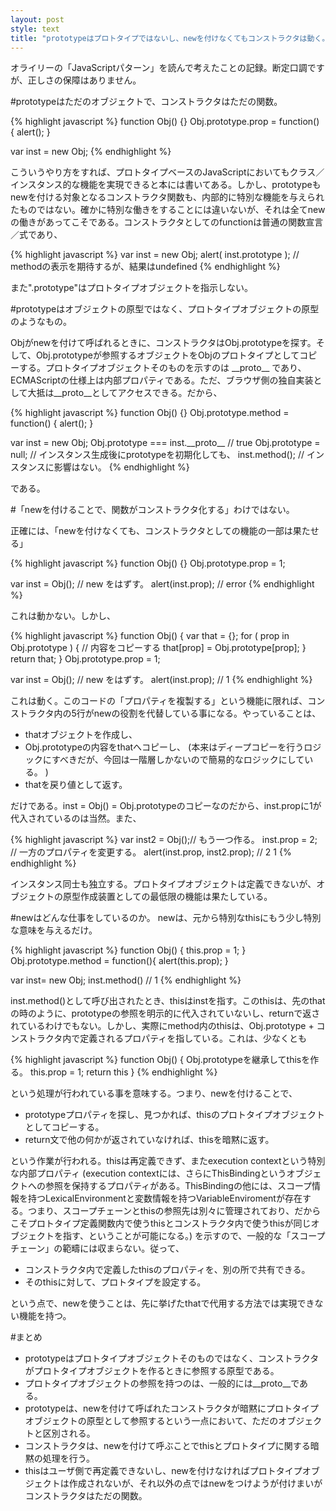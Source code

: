 ```yaml
---
layout: post
style: text
title: "prototypeはプロトタイプではないし、newを付けなくてもコンストラクタは動く。"
---
```


 オライリーの「JavaScriptパターン」を読んで考えたことの記録。断定口調ですが、正しさの保障はありません。

#prototypeはただのオブジェクトで、コンストラクタはただの関数。

{% highlight javascript %}
function Obj() {}
Obj.prototype.prop = function() {
  alert();
}

var inst = new Obj;
{% endhighlight %}

こういうやり方をすれば、プロトタイプベースのJavaScriptにおいてもクラス／インスタンス的な機能を実現できると本には書いてある。しかし、prototypeもnewを付ける対象となるコンストラクタ関数も、内部的に特別な機能を与えられたものではない。確かに特別な働きをすることには違いないが、それは全てnewの働きがあってこそである。コンストラクタとしてのfunctionは普通の関数宣言／式であり、


{% highlight javascript %}
var inst = new Obj;
alert( inst.prototype );
// methodの表示を期待するが、結果はundefined
{% endhighlight %}

また".prototype"はプロトタイプオブジェクトを指示しない。

#prototypeはオブジェクトの原型ではなく、プロトタイプオブジェクトの原型のようなもの。

Objがnewを付けて呼ばれるときに、コンストラクタはObj.prototypeを探す。そして、Obj.prototypeが参照するオブジェクトをObjのプロトタイプとしてコピーする。プロトタイプオブジェクトそのものを示すのは \_\_proto\_\_ であり、ECMAScriptの仕様上は内部プロパティである。ただ、ブラウザ側の独自実装として大抵は\_\_proto\_\_としてアクセスできる。だから、

{% highlight javascript %}
function Obj() {}
Obj.prototype.method = function() {
  alert();
}

var inst = new Obj;
Obj.prototype === inst.\_\_proto\_\_ // true
Obj.prototype = null; // インスタンス生成後にprototypeを初期化しても、
inst.method(); // インスタンスに影響はない。
{% endhighlight %}

である。

#「newを付けることで、関数がコンストラクタ化する」わけではない。

正確には、「newを付けなくても、コンストラクタとしての機能の一部は果たせる」

{% highlight javascript %}
function Obj() {}
Obj.prototype.prop = 1;

var inst = Obj(); // new をはずす。
alert(inst.prop); // error
{% endhighlight %}

これは動かない。しかし、


{% highlight javascript %}
function Obj() {
  var that = {};
  for ( prop in Obj.prototype ) { // 内容をコピーする
    that[prop] = Obj.prototype[prop];
  }
  return that;
}
Obj.prototype.prop = 1;

var inst = Obj(); // new をはずす。
alert(inst.prop); // 1
{% endhighlight %}

これは動く。このコードの「プロパティを複製する」という機能に限れば、コンストラクタ内の5行がnewの役割を代替している事になる。やっていることは、

+ thatオブジェクトを作成し、
+ Obj.prototypeの内容をthatへコピーし、 (本来はディープコピーを行うロジックにすべきだが、今回は一階層しかないので簡易的なロジックにしている。 )
+ thatを戻り値として返す。

だけである。inst = Obj() = Obj.prototypeのコピーなのだから、inst.propに1が代入されているのは当然。また、

{% highlight javascript %}
var inst2 = Obj();// もう一つ作る。
inst.prop = 2; // 一方のプロパティを変更する。
alert(inst.prop, inst2.prop); // 2 1
{% endhighlight %}

インスタンス同士も独立する。プロトタイプオブジェクトは定義できないが、オブジェクトの原型作成装置としての最低限の機能は果たしている。

#newはどんな仕事をしているのか。
newは、元から特別なthisにもう少し特別な意味を与えるだけ。


{% highlight javascript %}
function Obj() {
  this.prop = 1;
}
Obj.prototype.method = function(){
  alert(this.prop);
}

var inst= new Obj;
inst.method() // 1
{% endhighlight %}

inst.method()として呼び出されたとき、thisはinstを指す。このthisは、先のthatの時のように、prototypeの参照を明示的に代入されていないし、returnで返されているわけでもない。しかし、実際にmethod内のthisは、Obj.prototype + コンストラクタ内で定義されるプロパティを指している。これは、少なくとも

{% highlight javascript %}
function Obj() {
  Obj.prototypeを継承してthisを作る。
  this.prop = 1;
  return this
}
{% endhighlight %}

という処理が行われている事を意味する。つまり、newを付けることで、

+ prototypeプロパティを探し、見つかれば、thisのプロトタイプオブジェクトとしてコピーする。
+ return文で他の何かが返されていなければ、thisを暗黙に返す。

という作業が行われる。thisは再定義できず、またexecution contextという特別な内部プロパティ (execution contextには、さらにThisBindingというオブジェクトへの参照を保持するプロパティがある。ThisBindingの他には、スコープ情報を持つLexicalEnvironmentと変数情報を持つVariableEnviromentが存在する。つまり、スコープチェーンとthisの参照先は別々に管理されており、だからこそプロトタイプ定義関数内で使うthisとコンストラクタ内で使うthisが同じオブジェクトを指す、ということが可能になる。) を示すので、一般的な「スコープチェーン」の範疇には収まらない。従って、

+ コンストラクタ内で定義したthisのプロパティを、別の所で共有できる。
+ そのthisに対して、プロトタイプを設定する。

という点で、newを使うことは、先に挙げたthatで代用する方法では実現できない機能を持つ。

#まとめ

+ prototypeはプロトタイプオブジェクトそのものではなく、コンストラクタがプロトタイプオブジェクトを作るときに参照する原型である。
+ プロトタイプオブジェクトの参照を持つのは、一般的には\_\_proto\_\_である。
+ prototypeは、newを付けて呼ばれたコンストラクタが暗黙にプロトタイプオブジェクトの原型として参照するという一点において、ただのオブジェクトと区別される。
+ コンストラクタは、newを付けて呼ぶことでthisとプロトタイプに関する暗黙の処理を行う。
+ thisはユーザ側で再定義できないし、newを付けなければプロトタイプオブジェクトは作成されないが、それ以外の点ではnewをつけようが付けまいがコンストラクタはただの関数。

      
    
  
  